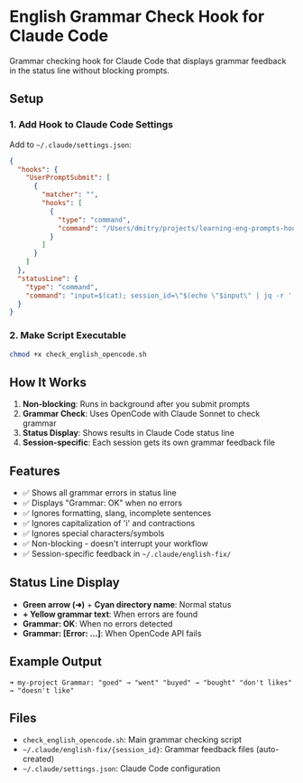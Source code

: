 # English Grammar Check Hook for Claude Code

Grammar checking hook for Claude Code that displays grammar feedback in the status line without blocking prompts.

## Setup

### 1. Add Hook to Claude Code Settings

Add to `~/.claude/settings.json`:

```json
{
  "hooks": {
    "UserPromptSubmit": [
      {
        "matcher": "",
        "hooks": [
          {
            "type": "command",
            "command": "/Users/dmitry/projects/learning-eng-prompts-hook/check_english_opencode.sh"
          }
        ]
      }
    ]
  },
  "statusLine": {
    "type": "command",
    "command": "input=$(cat); session_id=\"$(echo \"$input\" | jq -r '.session_id')\"; cwd=\"$(echo \"$input\" | jq -r '.workspace.current_dir')\"; english_fix=\"$HOME/.claude/english-fix/$session_id\"; if [ -f \"$english_fix\" ]; then grammar_status=\"$(cat \"$english_fix\")\"; printf '\\033[1;32m➜\\033[0m \\033[36m%s\\033[0m \\033[33m%s\\033[0m' \"$(basename \"$cwd\")\" \"$grammar_status\"; else printf '\\033[1;32m➜\\033[0m \\033[36m%s\\033[0m' \"$(basename \"$cwd\")\"; fi"
  }
}
```

### 2. Make Script Executable

```bash
chmod +x check_english_opencode.sh
```

## How It Works

1. **Non-blocking**: Runs in background after you submit prompts
2. **Grammar Check**: Uses OpenCode with Claude Sonnet to check grammar
3. **Status Display**: Shows results in Claude Code status line
4. **Session-specific**: Each session gets its own grammar feedback file

## Features

- ✅ Shows all grammar errors in status line
- ✅ Displays "Grammar: OK" when no errors
- ✅ Ignores formatting, slang, incomplete sentences
- ✅ Ignores capitalization of 'i' and contractions
- ✅ Ignores special characters/symbols
- ✅ Non-blocking - doesn't interrupt your workflow
- ✅ Session-specific feedback in `~/.claude/english-fix/`

## Status Line Display

- **Green arrow (➜)** + **Cyan directory name**: Normal status
- **+ Yellow grammar text**: When errors are found
- **Grammar: OK**: When no errors detected
- **Grammar: [Error: ...]**: When OpenCode API fails

## Example Output

```
➜ my-project Grammar: "goed" → "went" "buyed" → "bought" "don't likes" → "doesn't like"
```

## Files

- `check_english_opencode.sh`: Main grammar checking script
- `~/.claude/english-fix/{session_id}`: Grammar feedback files (auto-created)
- `~/.claude/settings.json`: Claude Code configuration